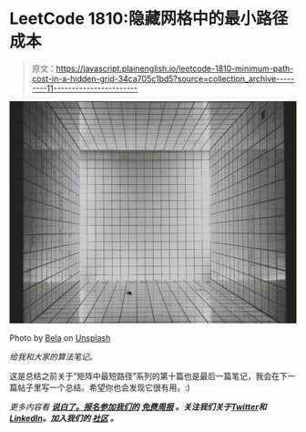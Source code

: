 # LeetCode 1810:隐藏网格中的最小路径成本

> 原文：<https://javascript.plainenglish.io/leetcode-1810-minimum-path-cost-in-a-hidden-grid-34ca705c1bd5?source=collection_archive---------11----------------------->

![](img/14867087f662666aa8f4455db558e99f.png)

Photo by [Bela](https://unsplash.com/@derbela?utm_source=medium&utm_medium=referral) on [Unsplash](https://unsplash.com?utm_source=medium&utm_medium=referral)

*给我和大家的算法笔记。*

这是总结之前关于“矩阵中最短路径”系列的第十篇也是最后一篇笔记，我会在下一篇帖子里写一个总结。希望你也会发现它很有用。:)

*更多内容看* [***说白了。报名参加我们的***](https://plainenglish.io/) **[***免费周报***](http://newsletter.plainenglish.io/) *。关注我们关于*[***Twitter***](https://twitter.com/inPlainEngHQ)*和*[***LinkedIn***](https://www.linkedin.com/company/inplainenglish/)*。加入我们的* [***社区***](https://discord.gg/GtDtUAvyhW) *。***